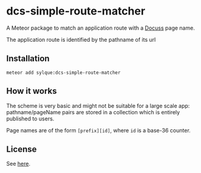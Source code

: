 # dcs-simple-route-matcher

A Meteor package to match an application route with a
[Docuss](https://github.com/sylque/docuss) page name.

The application route is identified by the pathname of its url

## Installation

```
meteor add sylque:dcs-simple-route-matcher
```

## How it works

The scheme is very basic and might not be suitable for a large scale app:
pathname/pageName pairs are stored in a collection which is entirely published
to users.

Page names are of the form `[prefix][id]`, where `id` is a base-36 counter.

## License

See [here](https://github.com/sylque/docuss#license).
